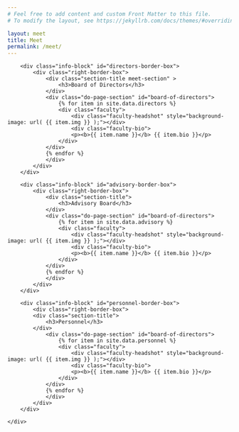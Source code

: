 ```yaml
---
# Feel free to add content and custom Front Matter to this file.
# To modify the layout, see https://jekyllrb.com/docs/themes/#overriding-theme-defaults

layout: meet
title: Meet
permalink: /meet/
---
```


<head>
    <meta charset="UTF-8" />
    <meta name="viewport" content="width=device-width, initial-scale=1.0">
    <link rel="stylesheet" type="text/css" href="../css/readmore-styles.css" />
</head>

<body id="meet-body">
    <div id="wrapper">

        <div class="info-block" id="directors-border-box">
            <div class="right-border-box">
                <div class="section-title meet-section" >
                    <h3>Board of Directors</h3>
                </div>
                <div class="do-page-section" id="board-of-directors">
                    {% for item in site.data.directors %}
                    <div class="faculty">
                        <div class="faculty-headshot" style="background-image: url( {{ item.img }} );"></div>
                        <div class="faculty-bio">
                        <p><b>{{ item.name }}</b> {{ item.bio }}</p>
                    </div>
                </div>
                {% endfor %}
                </div>
            </div>
        </div>

        <div class="info-block" id="advisory-border-box">
            <div class="right-border-box">
                <div class="section-title">
                    <h3>Advisory Board</h3>
                </div>
                <div class="do-page-section" id="board-of-directors">
                    {% for item in site.data.advisory %}
                    <div class="faculty">
                        <div class="faculty-headshot" style="background-image: url( {{ item.img }} );"></div>
                        <div class="faculty-bio">
                        <p><b>{{ item.name }}</b> {{ item.bio }}</p>
                    </div>
                </div>
                {% endfor %}
                </div>
            </div>
        </div>

        <div class="info-block" id="personnel-border-box">
            <div class="right-border-box">
            <div class="section-title">
                <h3>Personnel</h3>
            </div>
                <div class="do-page-section" id="board-of-directors">
                    {% for item in site.data.personnel %}
                    <div class="faculty">
                        <div class="faculty-headshot" style="background-image: url( {{ item.img }} );"></div>
                        <div class="faculty-bio">
                        <p><b>{{ item.name }}</b> {{ item.bio }}</p>
                    </div>
                </div>
                {% endfor %}
                </div>
            </div>
        </div>

    </div>
</body>